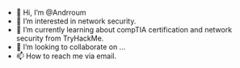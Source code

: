 - 👋 Hi, I’m @Andrroum
- 👀 I’m interested in network security.
- 🌱 I’m currently learning about compTIA certification and network security from TryHackMe.
- 💞️ I’m looking to collaborate on ...
- 📫 How to reach me via email.

<!---
Andrroum/Andrroum is a ✨ special ✨ repository because its `README.md` (this file) appears on your GitHub profile.
You can click the Preview link to take a look at your changes.
--->
